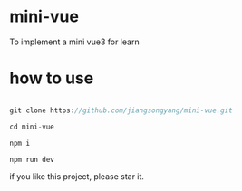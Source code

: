 # mini-vue
To implement a mini vue3 for learn

# how to use
```js

git clone https://github.com/jiangsongyang/mini-vue.git

cd mini-vue

npm i

npm run dev

```
if you like this project, please star it.
